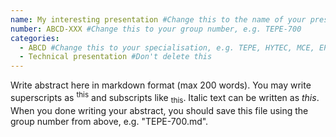 ```yaml
---
name: My interesting presentation #Change this to the name of your presentation
number: ABCD-XXX #Change this to your group number, e.g. TEPE-700
categories: 
  - ABCD #Change this to your specialisation, e.g. TEPE, HYTEC, MCE, EPSH, PED or HWPS
  - Technical presentation #Don't delete this
---
```


Write abstract here in markdown format (max 200 words). You may write superscripts as <sup>this</sup> and subscripts like <sub>this</sub>. Italic text can be written as *this*. When you done writing your abstract, you should save this file using the group number from above, e.g. "TEPE-700.md".